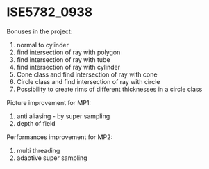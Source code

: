 # ISE5782_0938

Bonuses in the project:
1. normal to cylinder
2. find intersection of ray with polygon
3. find intersection of ray with tube
4. find intersection of ray with cylinder
5. Cone class and find intersection of ray with cone
6. Circle class and find intersection of ray with circle
7. Possibility to create rims of different thicknesses in a circle class

Picture improvement for MP1: 
1. anti aliasing - by super sampling
2. depth of field

Performances improvement for MP2: 
1. multi threading
2. adaptive super sampling
